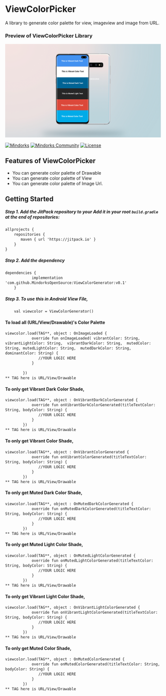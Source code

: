 # ViewColorPicker

A library to generate color palette for view, imageview and image from URL.

### Preview of ViewColorPicker Library
![alt text](https://github.com/MindorksOpenSource/ViewColorGenerator/blob/master/images/image_mock.jpg)


[![Mindorks](https://img.shields.io/badge/mindorks-opensource-blue.svg)](https://mindorks.com/open-source-projects)
[![Mindorks Community](https://img.shields.io/badge/join-community-blue.svg)](https://mindorks.com/join-community)
[![License](https://img.shields.io/badge/License-Apache%202.0-blue.svg)](https://opensource.org/licenses/Apache-2.0)

## Features of ViewColorPicker
* You can generate color palette of Drawable
* You can generate color palette of View
* You can generate color palette of Image Url.

## Getting Started

##### Step 1. Add the JitPack repository to your Add it in your root `build.gradle` at the end of repositories:

```
allprojects {
    repositories {
   	   maven { url 'https://jitpack.io' }
    }
}
```
##### Step 2. Add the dependency

```
dependencies {
	        implementation 'com.github.MindorksOpenSource:ViewColorGenerator:v0.1'
	}
```

##### Step 3. To use this in Android View File,
```
    val viewcolor = ViewColorGenerator()
```
#### To load all (URL/View/Drawable)'s Color Palette
```
viewcolor.load(TAG**, object : OnImageLoaded {
            override fun onImageLoaded( vibrantColor: String, vibrantLightColor: String,  vibrantDarkColor: String,  mutedColor: String, mutedLightColor: String,  mutedDarkColor: String, dominantColor: String) {
               //YOUR LOGIC HERE
            }

        })
** TAG here is URL/View/Drawable
```

#### To only get Vibrant Dark Color Shade,
```
viewcolor.load(TAG**, object : OnVibrantDarkColorGenerated {
            override fun onVibrantDarkColorGenerated(titleTextColor: String, bodyColor: String) {
               //YOUR LOGIC HERE
            }
        })
** TAG here is URL/View/Drawable
```

#### To only get Vibrant  Color Shade,
```
viewcolor.load(TAG**, object : OnVibrantColorGenerated {
            override fun onVibrantColorGenerated(titleTextColor: String, bodyColor: String) {
               //YOUR LOGIC HERE
            }
        })
** TAG here is URL/View/Drawable
```

#### To only get Muted Dark Color Shade,
```
viewcolor.load(TAG**, object : OnMutedDarkColorGenerated {
            override fun onMutedDarkColorGenerated(titleTextColor: String, bodyColor: String) {
               //YOUR LOGIC HERE
            }
        })
** TAG here is URL/View/Drawable
```

#### To only get Muted Light Color Shade,
```
viewcolor.load(TAG**, object : OnMutedLightColorGenerated {
            override fun onMutedLightColorGenerated(titleTextColor: String, bodyColor: String) {
               //YOUR LOGIC HERE
            }
        })
** TAG here is URL/View/Drawable
```

#### To only get Vibrant Light Color Shade,
```
viewcolor.load(TAG**, object : OnVibrantLightColorGenerated {
            override fun onVibrantLightColorGenerated(titleTextColor: String, bodyColor: String) {
               //YOUR LOGIC HERE
            }
        })
** TAG here is URL/View/Drawable
```

#### To only get Muted Color Shade,
```
viewcolor.load(TAG**, object : OnMutedColorGenerated {
            override fun onMutedColorGenerated(titleTextColor: String, bodyColor: String) {
               //YOUR LOGIC HERE
            }
        })
** TAG here is URL/View/Drawable
```

